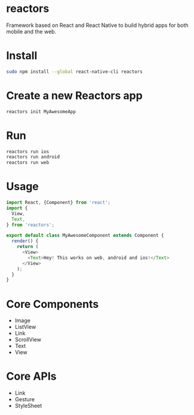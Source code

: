 reactors
===

Framework based on React and React Native to build hybrid apps for both mobile and the web.

# Install

```bash
sudo npm install --global react-native-cli reactors
```

# Create a new Reactors app

```bash
reactors init MyAwesomeApp
```

# Run

```bash
reactors run ios
reactors run android
reactors run web
```

# Usage

```javascript
import React, {Component} from 'react';
import {
  View,
  Text,
} from 'reactors';

export default class MyAwesomeComponent extends Component {
  render() {
    return (
      <View>
        <Text>Hey! This works on web, android and ios!</Text>
      </View>
    );
  }
}
```

# Core Components

- Image
- ListView
- Link
- ScrollView
- Text
- View

# Core APIs

- Link
- Gesture
- StyleSheet
